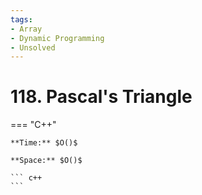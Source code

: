 ```yaml
---
tags:
- Array
- Dynamic Programming
- Unsolved
---
```



# 118. Pascal's Triangle

=== "C++"

    **Time:** $O()$

    **Space:** $O()$

    ``` c++
    ```